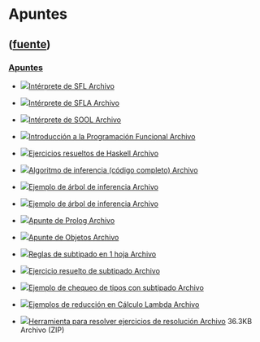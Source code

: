 # Apuntes
([fuente](https://campus.exactas.uba.ar/course/view.php?id=995&section=7))
---
### [Apuntes](https://campus.exactas.uba.ar/course/view.php?id=995&section=7)

  - [![ ](https://campus.exactas.uba.ar/theme/image.php/aardvark/core/1524598950/f/pdf-24)Intérprete de SFL Archivo](https://campus.exactas.uba.ar/mod/resource/view.php?id=53408)

  - [![ ](https://campus.exactas.uba.ar/theme/image.php/aardvark/core/1524598950/f/pdf-24)Intérprete de SFLA Archivo](https://campus.exactas.uba.ar/mod/resource/view.php?id=53409)

  - [![ ](https://campus.exactas.uba.ar/theme/image.php/aardvark/core/1524598950/f/pdf-24)Intérprete de SOOL Archivo](https://campus.exactas.uba.ar/mod/resource/view.php?id=53410)

  - [![ ](https://campus.exactas.uba.ar/theme/image.php/aardvark/core/1524598950/f/pdf-24)Introducción a la Programación Funcional Archivo](https://campus.exactas.uba.ar/mod/resource/view.php?id=53411)

  - [![ ](https://campus.exactas.uba.ar/theme/image.php/aardvark/core/1524598950/f/pdf-24)Ejercicios resueltos de Haskell Archivo](https://campus.exactas.uba.ar/mod/resource/view.php?id=53412)

  - [![ ](https://campus.exactas.uba.ar/theme/image.php/aardvark/core/1524598950/f/archive-24)Algoritmo de inferencia (código completo) Archivo](https://campus.exactas.uba.ar/mod/resource/view.php?id=53413)

  - [![ ](https://campus.exactas.uba.ar/theme/image.php/aardvark/core/1524598950/f/gif-24)Ejemplo de árbol de inferencia Archivo](https://campus.exactas.uba.ar/mod/resource/view.php?id=53414)

  - [![ ](https://campus.exactas.uba.ar/theme/image.php/aardvark/core/1524598950/f/png-24)Ejemplo de árbol de inferencia Archivo](https://campus.exactas.uba.ar/mod/resource/view.php?id=53415)

  - [![ ](https://campus.exactas.uba.ar/theme/image.php/aardvark/core/1524598950/f/pdf-24)Apunte de Prolog Archivo](https://campus.exactas.uba.ar/mod/resource/view.php?id=53416)

  - [![ ](https://campus.exactas.uba.ar/theme/image.php/aardvark/core/1524598950/f/pdf-24)Apunte de Objetos Archivo](https://campus.exactas.uba.ar/mod/resource/view.php?id=53417)

  - [![ ](https://campus.exactas.uba.ar/theme/image.php/aardvark/core/1524598950/f/pdf-24)Reglas de subtipado en 1 hoja Archivo](https://campus.exactas.uba.ar/mod/resource/view.php?id=53418)

  - [![ ](https://campus.exactas.uba.ar/theme/image.php/aardvark/core/1524598950/f/pdf-24)Ejercicio resuelto de subtipado Archivo](https://campus.exactas.uba.ar/mod/resource/view.php?id=53419)

  - [![ ](https://campus.exactas.uba.ar/theme/image.php/aardvark/core/1524598950/f/gif-24)Ejemplo de chequeo de tipos con subtipado Archivo](https://campus.exactas.uba.ar/mod/resource/view.php?id=53420)

  - [![ ](https://campus.exactas.uba.ar/theme/image.php/aardvark/core/1524598950/f/pdf-24)Ejemplos de reducción en Cálculo Lambda Archivo](https://campus.exactas.uba.ar/mod/resource/view.php?id=53421)

  - [![ ](https://campus.exactas.uba.ar/theme/image.php/aardvark/core/1524598950/f/archive-24)Herramienta para resolver ejercicios de resolución Archivo](https://campus.exactas.uba.ar/mod/resource/view.php?id=61290) 36.3KB Archivo (ZIP)

